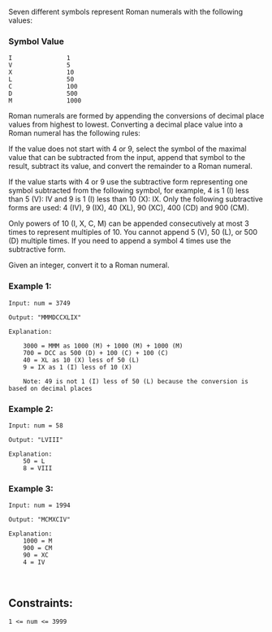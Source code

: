 Seven different symbols represent Roman numerals with the following values:

### Symbol Value

    I               1
    V               5
    X               10
    L               50
    C               100
    D               500
    M               1000

Roman numerals are formed by appending the conversions of decimal place values from highest to lowest. Converting a decimal place value into a Roman numeral has the following rules:

If the value does not start with 4 or 9, select the symbol of the maximal value that can be subtracted from the input, append that symbol to the result, subtract its value, and convert the remainder to a Roman numeral.

If the value starts with 4 or 9 use the subtractive form representing one symbol subtracted from the following symbol, for example, 4 is 1 (I) less than 5 (V): IV and 9 is 1 (I) less than 10 (X): IX. Only the following subtractive forms are used: 4 (IV), 9 (IX), 40 (XL), 90 (XC), 400 (CD) and 900 (CM).

Only powers of 10 (I, X, C, M) can be appended consecutively at most 3 times to represent multiples of 10. You cannot append 5 (V), 50 (L), or 500 (D) multiple times. If you need to append a symbol 4 times use the subtractive form.

Given an integer, convert it to a Roman numeral.

### Example 1:

    Input: num = 3749

    Output: "MMMDCCXLIX"

    Explanation:

        3000 = MMM as 1000 (M) + 1000 (M) + 1000 (M)
        700 = DCC as 500 (D) + 100 (C) + 100 (C)
        40 = XL as 10 (X) less of 50 (L)
        9 = IX as 1 (I) less of 10 (X)

        Note: 49 is not 1 (I) less of 50 (L) because the conversion is based on decimal places

### Example 2:

    Input: num = 58

    Output: "LVIII"

    Explanation:
        50 = L
        8 = VIII

### Example 3:

    Input: num = 1994

    Output: "MCMXCIV"

    Explanation:
        1000 = M
        900 = CM
        90 = XC
        4 = IV

<br>

## Constraints:

    1 <= num <= 3999
